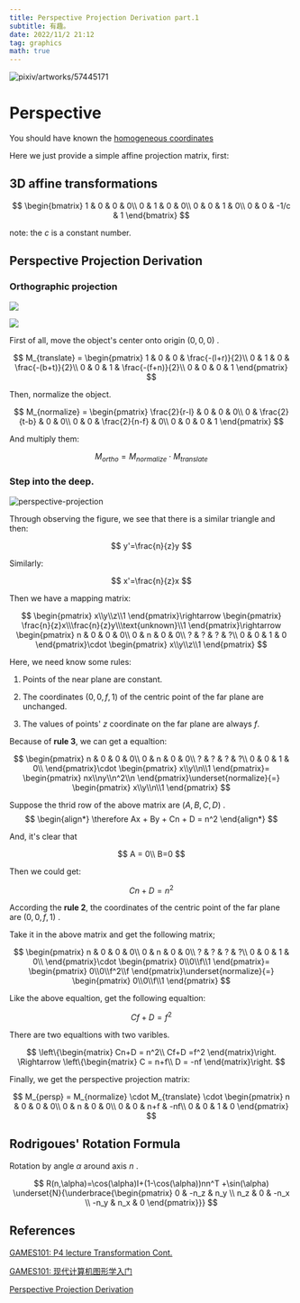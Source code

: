 ```yaml
---
title: Perspective Projection Derivation part.1
subtitle: 有趣。
date: 2022/11/2 21:12
tag: graphics
math: true
---
```

![pixiv/artworks/57445171](https://i.postimg.cc/rmYVTrSQ/pixiv-artworks-57445171.jpg)
# Perspective

You should have known the [homogeneous coordinates](https://en.wikipedia.org/wiki/Homogeneous_coordinates)

Here we just provide a simple affine projection matrix, first:

## 3D affine transformations

$$
\begin{bmatrix}
 1 & 0 & 0 & 0\\
 0 & 1 & 0 & 0\\
 0 & 0 & 1 & 0\\
 0 & 0 & -1/c & 1
\end{bmatrix}
$$

note: the $c$ is a constant number.

## Perspective Projection Derivation

### Orthographic projection

![](https://pic4.zhimg.com/80/v2-d9ded73d024b4e3c44f76d381555abb7_720w.webp)

![](https://pic3.zhimg.com/80/v2-6c42ac82bbdfe326a05b2ccc22dbb972_720w.webp)

First of all, move the object's center onto origin $(0,0,0)$ .

$$
M_{translate} = 
\begin{pmatrix}
1 & 0 & 0 & \frac{-(l+r)}{2}\\
0 & 1 & 0 & \frac{-(b+t)}{2}\\
0 & 0 & 1 & \frac{-(f+n)}{2}\\
0 & 0 & 0 & 1
\end{pmatrix}
$$

Then, normalize the object.

$$
M_{normalize} =
\begin{pmatrix}
\frac{2}{r-l} & 0 & 0 & 0\\
0 & \frac{2}{t-b} & 0 & 0\\
0 & 0 & \frac{2}{n-f} & 0\\
0 & 0 & 0 & 1
\end{pmatrix}
$$

And multiply them:

$$
M_{ortho} = M_{normalize} \cdot M_{translate}
$$

### Step into the deep.

![perspective-projection](https://i.postimg.cc/7YnLQJBR/perspective-projection.png)

Through observing the figure, we see that there is a similar triangle
and then:

$$
y'=\frac{n}{z}y
$$

Similarly:

$$
x'=\frac{n}{z}x
$$

Then we have a mapping matrix:

$$
\begin{pmatrix}
x\\y\\z\\1
\end{pmatrix}\rightarrow
\begin{pmatrix}
\frac{n}{z}x\\\frac{n}{z}y\\\text{unknown}\\1
\end{pmatrix}\rightarrow
\begin{pmatrix}
n & 0 & 0 & 0\\
0 & n & 0 & 0\\
? & ? & ? & ?\\
0 & 0 & 1 & 0
\end{pmatrix}\cdot
\begin{pmatrix}
x\\y\\z\\1
\end{pmatrix}
$$

Here, we need know some rules:

1. Points of the near plane are constant.

2. The coordinates $(0, 0, f, 1)$ of the centric point of the far plane are unchanged.

3. The values of points' $z$ coordinate on the far plane are always $f$.

Because of **rule 3**, we can get a equaltion:

$$
\begin{pmatrix}
n & 0 & 0 & 0\\
0 & n & 0 & 0\\
? & ? & ? & ?\\
0 & 0 & 1 & 0\\
\end{pmatrix}\cdot
\begin{pmatrix}
x\\y\\n\\1
\end{pmatrix}=
\begin{pmatrix}
nx\\ny\\n^2\\n
\end{pmatrix}\underset{normalize}{=}
\begin{pmatrix}
x\\y\\n\\1
\end{pmatrix}
$$

Suppose the thrid row of the above matrix are $(A, B, C, D)$ .
$$
\begin{align*}
\therefore
Ax + By + Cn + D = n^2
\end{align*}
$$

And, it's clear that

$$
A = 0\\
B=0
$$

Then we could get:

$$
Cn + D = n^2
\tag{1}
$$

According the **rule 2**, the coordinates of the centric point of the
far plane are $(0, 0, f, 1)$ .

Take it in the above matrix and get the following matrix;

$$
\begin{pmatrix}
n & 0 & 0 & 0\\
0 & n & 0 & 0\\
? & ? & ? & ?\\
0 & 0 & 1 & 0\\
\end{pmatrix}\cdot
\begin{pmatrix}
0\\0\\f\\1
\end{pmatrix}=
\begin{pmatrix}
0\\0\\f^2\\f
\end{pmatrix}\underset{normalize}{=}
\begin{pmatrix}
0\\0\\f\\1
\end{pmatrix}
$$

Like the above equaltion, get the following equaltion:

$$
Cf+D = f^2
\tag{2}
$$

There are two equaltions with two varibles.

$$
\left\{\begin{matrix}
Cn+D = n^2\\
Cf+D =f^2
\end{matrix}\right.
\Rightarrow
\left\{\begin{matrix}
C = n+f\\
D = -nf
\end{matrix}\right.
$$

Finally, we get the perspective projection matrix:

$$
M_{persp} = M_{normalize} \cdot M_{translate} \cdot
\begin{pmatrix}
n & 0 & 0 & 0\\
0 & n & 0 & 0\\
0 & 0 & n+f & -nf\\
0 & 0 & 1 & 0
\end{pmatrix}
$$

## Rodrigoues' Rotation Formula

Rotation by angle $\alpha$ around axis $n$ .

$$
R(n,\alpha)=\cos(\alpha)I+(1-\cos(\alpha))nn^T
+\sin(\alpha)
\underset{N}{\underbrace{\begin{pmatrix}
0 & -n_z & n_y \\
n_z & 0 & -n_x \\
-n_y & n_x & 0
\end{pmatrix}}}
$$

## References
[GAMES101: P4 lecture Transformation Cont.](https://www.bilibili.com/video/BV1X7411F744/?p=4&vd_source=9b29fbb94899efe7f2ac4d639f48fbf3)

[GAMES101: 现代计算机图形学入门](https://sites.cs.ucsb.edu/~lingqi/teaching/games101.html)

[Perspective Projection Derivation](https://zhuanlan.zhihu.com/p/122411512)
